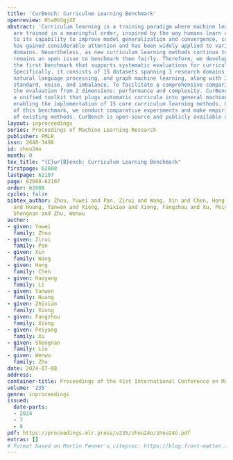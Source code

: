 ```yaml
---
title: 'CurBench: Curriculum Learning Benchmark'
openreview: Htw0bSgjXE
abstract: 'Curriculum learning is a training paradigm where machine learning models
  are trained in a meaningful order, inspired by the way humans learn curricula. Due
  to its capability to improve model generalization and convergence, curriculum learning
  has gained considerable attention and has been widely applied to various research
  domains. Nevertheless, as new curriculum learning methods continue to emerge, it
  remains an open issue to benchmark them fairly. Therefore, we develop CurBench,
  the first benchmark that supports systematic evaluations for curriculum learning.
  Specifically, it consists of 15 datasets spanning 3 research domains: computer vision,
  natural language processing, and graph machine learning, along with 3 settings:
  standard, noise, and imbalance. To facilitate a comprehensive comparison, we establish
  the evaluation from 2 dimensions: performance and complexity. CurBench also provides
  a unified toolkit that plugs automatic curricula into general machine learning processes,
  enabling the implementation of 15 core curriculum learning methods. On the basis
  of this benchmark, we conduct comparative experiments and make empirical analyses
  of existing methods. CurBench is open-source and publicly available at https://github.com/THUMNLab/CurBench.'
layout: inproceedings
series: Proceedings of Machine Learning Research
publisher: PMLR
issn: 2640-3498
id: zhou24o
month: 0
tex_title: "{C}ur{B}ench: Curriculum Learning Benchmark"
firstpage: 62088
lastpage: 62107
page: 62088-62107
order: 62088
cycles: false
bibtex_author: Zhou, Yuwei and Pan, Zirui and Wang, Xin and Chen, Hong and Li, Haoyang
  and Huang, Yanwen and Xiong, Zhixiao and Xiong, Fangzhou and Xu, Peiyang and Liu,
  Shengnan and Zhu, Wenwu
author:
- given: Yuwei
  family: Zhou
- given: Zirui
  family: Pan
- given: Xin
  family: Wang
- given: Hong
  family: Chen
- given: Haoyang
  family: Li
- given: Yanwen
  family: Huang
- given: Zhixiao
  family: Xiong
- given: Fangzhou
  family: Xiong
- given: Peiyang
  family: Xu
- given: Shengnan
  family: Liu
- given: Wenwu
  family: Zhu
date: 2024-07-08
address:
container-title: Proceedings of the 41st International Conference on Machine Learning
volume: '235'
genre: inproceedings
issued:
  date-parts:
  - 2024
  - 7
  - 8
pdf: https://proceedings.mlr.press/v235/zhou24o/zhou24o.pdf
extras: []
# Format based on Martin Fenner's citeproc: https://blog.front-matter.io/posts/citeproc-yaml-for-bibliographies/
---
```

